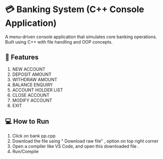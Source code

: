 # 💳 Banking System (C++ Console Application)

A menu-driven console application that simulates core banking operations. Built using C++ with file handling and OOP concepts.

## 🚀 Features
1. NEW ACCOUNT
2. DEPOSIT AMOUNT
3. WITHDRAW AMOUNT
4. BALANCE ENQUIRY
5. ACCOUNT HOLDER LIST
6. CLOSE ACCOUNT
7. MODIFY ACCOUNT
8. EXIT

## 💻 How to Run

1. Click on bank pp.cpp
2. Download the file using " Download raw file" , option on top right corner
3. Open a compiler like VS Code, and open this downloaded file .
4. Run/Compile




